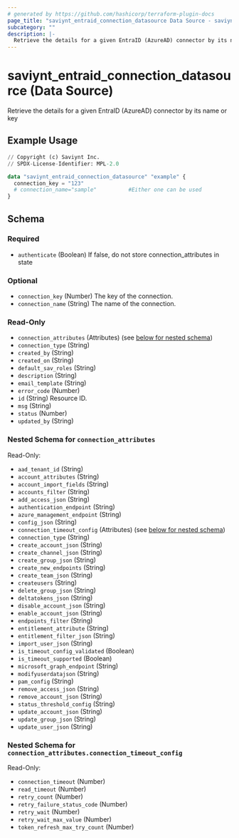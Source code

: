 ```yaml
---
# generated by https://github.com/hashicorp/terraform-plugin-docs
page_title: "saviynt_entraid_connection_datasource Data Source - saviynt"
subcategory: ""
description: |-
  Retrieve the details for a given EntraID (AzureAD) connector by its name or key
---
```


# saviynt_entraid_connection_datasource (Data Source)

Retrieve the details for a given EntraID (AzureAD) connector by its name or key

## Example Usage

```terraform
// Copyright (c) Saviynt Inc.
// SPDX-License-Identifier: MPL-2.0

data "saviynt_entraid_connection_datasource" "example" {
  connection_key = "123"
  # connection_name="sample"          #Either one can be used
}
```

<!-- schema generated by tfplugindocs -->
## Schema

### Required

- `authenticate` (Boolean) If false, do not store connection_attributes in state

### Optional

- `connection_key` (Number) The key of the connection.
- `connection_name` (String) The name of the connection.

### Read-Only

- `connection_attributes` (Attributes) (see [below for nested schema](#nestedatt--connection_attributes))
- `connection_type` (String)
- `created_by` (String)
- `created_on` (String)
- `default_sav_roles` (String)
- `description` (String)
- `email_template` (String)
- `error_code` (Number)
- `id` (String) Resource ID.
- `msg` (String)
- `status` (Number)
- `updated_by` (String)

<a id="nestedatt--connection_attributes"></a>
### Nested Schema for `connection_attributes`

Read-Only:

- `aad_tenant_id` (String)
- `account_attributes` (String)
- `account_import_fields` (String)
- `accounts_filter` (String)
- `add_access_json` (String)
- `authentication_endpoint` (String)
- `azure_management_endpoint` (String)
- `config_json` (String)
- `connection_timeout_config` (Attributes) (see [below for nested schema](#nestedatt--connection_attributes--connection_timeout_config))
- `connection_type` (String)
- `create_account_json` (String)
- `create_channel_json` (String)
- `create_group_json` (String)
- `create_new_endpoints` (String)
- `create_team_json` (String)
- `createusers` (String)
- `delete_group_json` (String)
- `deltatokens_json` (String)
- `disable_account_json` (String)
- `enable_account_json` (String)
- `endpoints_filter` (String)
- `entitlement_attribute` (String)
- `entitlement_filter_json` (String)
- `import_user_json` (String)
- `is_timeout_config_validated` (Boolean)
- `is_timeout_supported` (Boolean)
- `microsoft_graph_endpoint` (String)
- `modifyuserdatajson` (String)
- `pam_config` (String)
- `remove_access_json` (String)
- `remove_account_json` (String)
- `status_threshold_config` (String)
- `update_account_json` (String)
- `update_group_json` (String)
- `update_user_json` (String)

<a id="nestedatt--connection_attributes--connection_timeout_config"></a>
### Nested Schema for `connection_attributes.connection_timeout_config`

Read-Only:

- `connection_timeout` (Number)
- `read_timeout` (Number)
- `retry_count` (Number)
- `retry_failure_status_code` (Number)
- `retry_wait` (Number)
- `retry_wait_max_value` (Number)
- `token_refresh_max_try_count` (Number)
